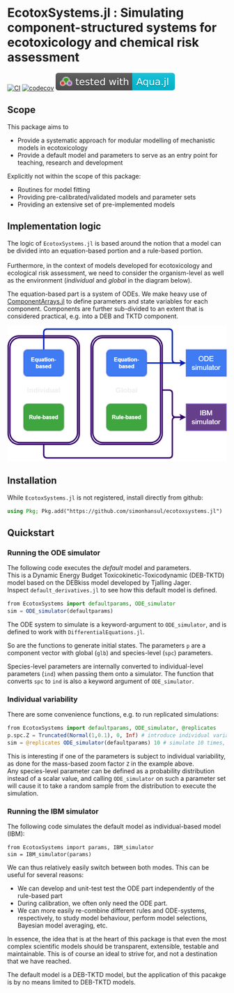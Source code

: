 # EcotoxSystems.jl : Simulating component-structured systems for ecotoxicology and chemical risk assessment

[![CI](https://github.com/SimonHansul/EcotoxSystems.jl/actions/workflows/CI.yml/badge.svg)](https://github.com/SimonHansul/EcotoxSystems.jl/actions/workflows/CI.yml)
[![codecov](https://codecov.io/gh/SimonHansul/EcotoxSystems.jl/graph/badge.svg?token=BL1CFR86M6)](https://codecov.io/gh/SimonHansul/EcotoxSystems.jl)
[![Aqua QA](https://raw.githubusercontent.com/JuliaTesting/Aqua.jl/master/badge.svg)](https://github.com/JuliaTesting/Aqua.jl)

## Scope 

This package aims to 

- Provide a systematic approach for modular modelling of mechanistic models in ecotoxicology
- Provide a default model and parameters to serve as an entry point for teaching, research and development

Explicitly not within the scope of this package:

- Routines for model fitting
- Providing pre-calibrated/validated models and parameter sets
- Providing an extensive set of pre-implemented models


## Implementation logic

The logic of `EcotoxSystems.jl` is based around the notion that a model can be divided into an equation-based portion and a rule-based portion. <br><br>
Furthermore, in the context of models developed for ecotoxicology and ecological risk assessment, 
we need to consider the organism-level as well as the environment (*individual* and *global* in the diagram below). <br>

The equation-based part is a system of ODEs. We make heavy use of [ComponentArrays.jl](https://github.com/jonniedie/ComponentArrays.jl) 
to define parameters and state variables for each component. Components are further sub-divided to an extent that is considered practical, e.g. into a DEB and TKTD component.

<img src="implementation_logic.png" alt="Implementation logic">

## Installation 

While `EcotoxSystems.jl` is not registered, install directly from github:

```Julia
using Pkg; Pkg.add("https://github.com/simonhansul/ecotoxsystems.jl")
```



## Quickstart

### Running the ODE simulator

The following code executes the *default* model and parameters. <br>
This is a Dynamic Energy Budget Toxicokinetic-Toxicodynamic (DEB-TKTD) model based on the DEBkiss model developed by Tjalling Jager. <br> 
Inspect `default_derivatives.jl` to see how this default model is defined. 

```Julia
from EcotoxSystems import defaultparams, ODE_simulator
sim = ODE_simulator(defaultparams)
```

The ODE system to simulate is a keyword-argument to `ODE_simulator`, and is defined to work with `DifferentialEquations.jl`. <br>

So are the functions to generate initial states.
The parameters `p` are a component vector with global (`glb`) and species-level (`spc`) parameters. <br>

Species-level parameters are internally converted to individual-level parameters (`ind`) when passing them onto a simulator.
The function that converts `spc` to `ind` is also a keyword argument of `ODE_simulator`. <br>

### Individual variability

There are some convenience functions, e.g. to run replicated simulations:

```Julia
from EcotoxSystems import defaultparams, ODE_simulator, @replicates
p.spc.Z = Truncated(Normal(1,0.1), 0, Inf) # introduce individual variability through the mass-based zoom factor
sim = @replicates ODE_simulator(defaultparams) 10 # simulate 10 times, each time sampling from Z
```

This is interesting if one of the parameters is subject to individual variability, 
as done for the mass-based zoom factor `Z` in the example above. <br>
Any species-level parameter can be defined as a probability distribution instead of a scalar value, 
and calling `ODE_simulator` on such a parameter set will cause it to take a random sample 
from the distribution to execute the simulation. <br>


### Running the IBM simulator

The following code simulates the default model as individual-based model (IBM):

```
from EcotoxSystems import params, IBM_simulator
sim = IBM_simulator(params)
``` 

We can thus relatively easily switch between both modes. This can be useful for several reasons:

- We can develop and unit-test test the ODE part independently of the rule-based part
- During calibration, we often only need the ODE part.
- We can more easily re-combine different rules and ODE-systems, respectively, to study model behaviour, perform model selections, Bayesian model averaging, etc.

In essence, the idea that is at the heart of this package is that even the most complex scientific models should be transparent, extensible, testable and maintainable. This is of course an ideal to strive for, and not a destination that we have reached.  <br>

The default model is a DEB-TKTD model, 
but the application of this pacakge is by no means limited to DEB-TKTD models.

